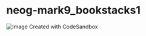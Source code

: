 # neog-mark9_bookstacks1

![image](https://user-images.githubusercontent.com/78253900/194148332-edc93087-634d-4a3a-8249-c6e6cdf41e6b.png)
Created with CodeSandbox
